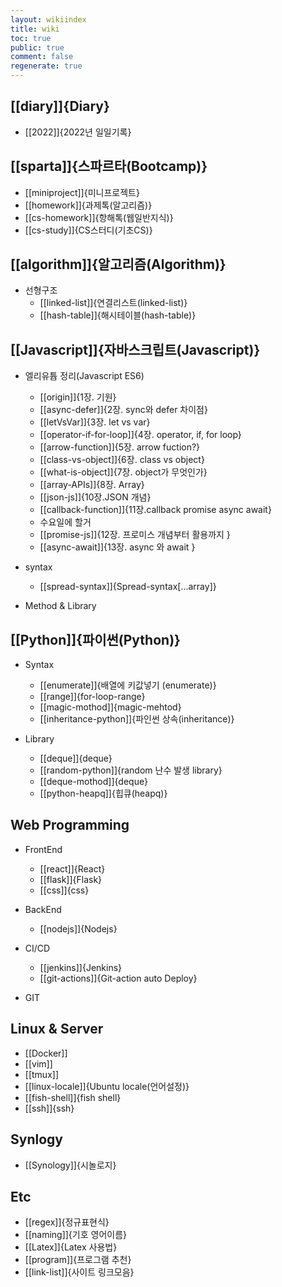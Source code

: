 ```yaml
---
layout: wikiindex
title: wiki
toc: true
public: true
comment: false
regenerate: true
---
```


## [[diary]]{Diary}
* [[2022]]{2022년 일일기록}

## [[sparta]]{스파르타(Bootcamp)}
* [[miniproject]]{미니프로젝트}
* [[homework]]{과제톡(알고리즘)}
* [[cs-homework]]{항해톡(웹일반지식)}
* [[cs-study]]{CS스터디(기초CS)}

## [[algorithm]]{알고리즘(Algorithm)}
- 선형구조
    * [[linked-list]]{연결리스트(linked-list)}
    * [[hash-table]]{해시테이블(hash-table)}


## [[Javascript]]{자바스크립트(Javascript)}
- 엘리유튭 정리(Javascript ES6)
    * [[origin]]{1장. 기원}
    * [[async-defer]]{2장. sync와 defer 차이점}
    * [[letVsVar]]{3장. let vs var}
    * [[operator-if-for-loop]]{4장. operator, if, for loop}
    * [[arrow-function]]{5장. arrow fuction?}
    * [[class-vs-object]]{6장. class vs object}
    * [[what-is-object]]{7장. object가 무엇인가}
    * [[array-APIs]]{8장. Array} 
    * [[json-js]]{10장.JSON 개념} 
    * [[callback-function]]{11장.callback promise async await}
    
   - 수요일에 할거 
    * [[promise-js]]{12장. 프로미스 개념부터 활용까지 }
    * [[async-await]]{13장. async 와 await }
    
- syntax 
    * [[spread-syntax]]{Spread-syntax[...array]}
    
- Method & Library


## [[Python]]{파이썬(Python)}
- Syntax
    * [[enumerate]]{배열에 키값넣기 (enumerate)}
    * [[range]]{for-loop-range}
    * [[magic-mothod]]{magic-mehtod}
    * [[inheritance-python]]{파인썬 상속(inheritance)}
    
    
- Library 
    * [[deque]]{deque}
    * [[random-python]]{random 난수 발생 library}
    * [[deque-mothod]]{deque}
    * [[python-heapq]]{힙큐(heapq)}
    
## Web Programming
- FrontEnd
    * [[react]]{React}
    * [[flask]]{Flask}
    * [[css]]{css}

- BackEnd
    * [[nodejs]]{Nodejs}
    
- CI/CD
    * [[jenkins]]{Jenkins}
    * [[git-actions]]{Git-action auto Deploy}

- GIT

    
## Linux & Server
* [[Docker]]
* [[vim]]
* [[tmux]]
* [[linux-locale]]{Ubuntu locale(언어설정)}
* [[fish-shell]]{fish shell} 
* [[ssh]]{ssh}


## Synlogy
* [[Synology]]{시놀로지} 


## Etc 
* [[regex]]{정규표현식}
* [[naming]]{기호 영어이름}
* [[Latex]]{Latex 사용법}
* [[program]]{프로그램 추천}
* [[link-list]]{사이트 링크모음}

